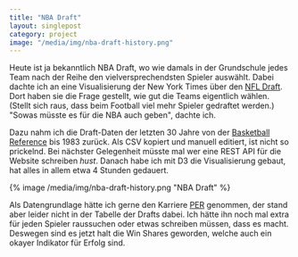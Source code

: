 ```yaml
---
title: "NBA Draft"
layout: singlepost
category: project
image: "/media/img/nba-draft-history.png"
---
```


Heute ist ja bekanntlich NBA Draft, wo wie damals in der Grundschule jedes Team nach der Reihe den vielversprechendsten Spieler auswählt. Dabei dachte ich an eine Visualisierung der New York Times über den [NFL Draft](http://www.nytimes.com/interactive/2013/04/25/sports/football/picking-the-best-in-the-nfl-draft.html). Dort haben sie die Frage gestellt, wie gut die Teams eigentlich wählen. (Stellt sich raus, dass beim Football viel mehr Spieler gedraftet werden.) "Sowas müsste es für die NBA auch geben", dachte ich.

Dazu nahm ich die Draft-Daten der letzten 30 Jahre von der [Basketball Reference](http://basketball-reference.com) bis 1983 zurück. Als CSV kopiert und manuell editiert, ist nicht so prickelnd. Bei nächster Gelegenheit müsste mal wer eine REST API für die Website schreiben *hust*. Danach habe ich mit D3 die Visualisierung gebaut, hat alles in allem etwa 4 Stunden gedauert.

{% image /media/img/nba-draft-history.png "NBA Draft" %}

Als Datengrundlage hätte ich gerne den Karriere [PER](http://en.wikipedia.org/wiki/Player_efficiency_rating) genommen, der stand aber leider nicht in der Tabelle der Drafts dabei. Ich hätte ihn noch mal extra für jeden Spieler raussuchen oder etwas schreiben müssen, dass es macht. Deswegen sind es jetzt halt die Win Shares geworden, welche auch ein okayer Indikator für Erfolg sind.